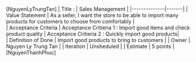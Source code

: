 [NguyenLyTrungTan]
| Title : | Sales Management | 
|--------------|-------|
| Value Statement |  As a seller, I want the store to be able to import many products for customers to choose from comfortably |  
| Acceptance Criteria | Acceptance Critieria 1 : Import good items and check product quality | Acceptance Critieria 2 : Quickly import good products|  
| Definition of Done | Import good products to bring to customers | 
| Owner | Nguyen Ly Trung Tan | 
| Iteration | Unsheduled |
| Estimate |  5 points |
[NguyenThanhPhuc]

